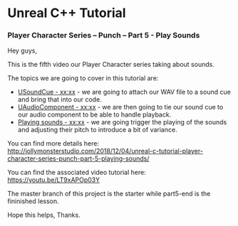 # Unreal C++ Tutorial 
### Player Character Series – Punch – Part 5 - Play Sounds

Hey guys,

This is the fifth video our Player Character series taking about sounds.

The topics we are going to cover in this tutorial are:
* [USoundCue - xx:xx]() - we are going to attach our WAV file to a sound cue and bring that into our code.
* [UAudioComponent - xx:xx]() - we are then going to tie our sound cue to our audio component to be able to handle playback.
* [Playing sounds - xx:xx]() - we are going trigger the playing of the sounds and adjusting their pitch to introduce a bit of variance.

You can find more details here: http://jollymonsterstudio.com/2018/12/04/unreal-c-tutorial-player-character-series-punch-part-5-playing-sounds/

You can find the associated video tutorial here: https://youtu.be/LT9xAPOp03Y

The master branch of this project is the starter while part5-end is the fininished lesson.

Hope this helps, Thanks.

